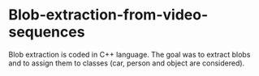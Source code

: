 # Blob-extraction-from-video-sequences
Blob extraction is coded in C++ language. The goal was to extract blobs and to assign them to classes (car, person and object are considered).
